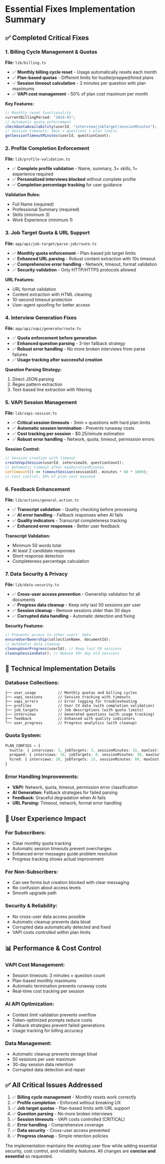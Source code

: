 # Essential Fixes Implementation Summary

## ✅ **Completed Critical Fixes**

### **1. Billing Cycle Management & Quotas**

**File:** `lib/billing.ts`

- ✅ **Monthly billing cycle reset** - Usage automatically resets each month
- ✅ **Plan-based quotas** - Different limits for hustle/prepped/hired plans
- ✅ **Session timeout calculation** - 3 minutes per question with plan maximums
- ✅ **VAPI cost management** - 50% of plan cost maximum per month

**Key Features:**

```typescript
// Monthly reset functionality
currentBillingPeriod: "2024-01";
// Automatic quota enforcement
checkQuotaAvailability(userId, "interview|jobTarget|sessionMinutes");
// Session timeouts: 3min × questions × plan limits
getSessionTimeoutMinutes(userId, questionCount);
```

### **2. Profile Completion Enforcement**

**File:** `lib/profile-validation.ts`

- ✅ **Complete profile validation** - Name, summary, 3+ skills, 1+ experience required
- ✅ **Personalized interviews blocked** without complete profile
- ✅ **Completion percentage tracking** for user guidance

**Validation Rules:**

- Full Name (required)
- Professional Summary (required)
- Skills (minimum 3)
- Work Experience (minimum 1)

### **3. Job Target Quota & URL Support**

**File:** `app/api/job-target/parse-job/route.ts`

- ✅ **Monthly quota enforcement** - Plan-based job target limits
- ✅ **Enhanced URL parsing** - Robust content extraction with 10s timeout
- ✅ **Comprehensive error handling** - Network, timeout, format validation
- ✅ **Security validation** - Only HTTP/HTTPS protocols allowed

**URL Features:**

- URL format validation
- Content extraction with HTML cleaning
- 10-second timeout protection
- User-agent spoofing for better access

### **4. Interview Generation Fixes**

**File:** `app/api/vapi/generate/route.ts`

- ✅ **Quota enforcement before generation**
- ✅ **Enhanced question parsing** - 3-tier fallback strategy
- ✅ **Robust error handling** - No more broken interviews from parse failures
- ✅ **Usage tracking after successful creation**

**Question Parsing Strategy:**

1. Direct JSON parsing
2. Regex pattern extraction
3. Text-based line extraction with filtering

### **5. VAPI Session Management**

**File:** `lib/vapi-session.ts`

- ✅ **Critical session timeouts** - 3min × questions with hard plan limits
- ✅ **Automatic session termination** - Prevents runaway costs
- ✅ **Cost tracking per session** - $0.25/minute estimation
- ✅ **Robust error handling** - Network, quota, timeout, permission errors

**Session Control:**

```typescript
// Session creation with timeout
createVapiSession(userId, interviewId, questionCount);
// Automatic timeout after maxDurationMinutes
setTimeout(() => timeoutSession(sessionId), minutes * 60 * 1000);
// Cost control: 50% of plan cost maximum
```

### **6. Feedback Enhancement**

**File:** `lib/actions/general.action.ts`

- ✅ **Transcript validation** - Quality checking before processing
- ✅ **AI error handling** - Fallback responses when AI fails
- ✅ **Quality indicators** - Transcript completeness tracking
- ✅ **Enhanced error responses** - Better user feedback

**Transcript Validation:**

- Minimum 50 words total
- At least 2 candidate responses
- Short response detection
- Completeness percentage calculation

### **7. Data Security & Privacy**

**File:** `lib/data-security.ts`

- ✅ **Cross-user access prevention** - Ownership validation for all documents
- ✅ **Progress data cleanup** - Keep only last 50 sessions per user
- ✅ **Session cleanup** - Remove sessions older than 30 days
- ✅ **Corrupted data handling** - Automatic detection and fixing

**Security Features:**

```typescript
// Prevents access to other users' data
ensureUserOwnership(collectionName, documentId);
// Automatic data cleanup
cleanupUserProgress(userId); // Keep last 50 sessions
cleanupSessionData(); // Remove 30+ day old sessions
```

## 🔧 **Technical Implementation Details**

### **Database Collections:**

```
├── user_usage          // Monthly quotas and billing cycles
├── vapi_sessions       // Session tracking with timeouts
├── vapi_errors         // Error logging for troubleshooting
├── profiles            // User CV data (with completion validation)
├── job_targets         // Job descriptions (with quota limits)
├── interviews          // Generated questions (with usage tracking)
├── feedback            // Enhanced with quality indicators
└── user_progress       // Progress analytics (with cleanup)
```

### **Quota System:**

```typescript
PLAN_CONFIGS = {
  hustle: { interviews: 5, jobTargets: 3, sessionMinutes: 15, maxCost: $5 },
  prepped: { interviews: 10, jobTargets: 8, sessionMinutes: 30, maxCost: $12.5 },
  hired: { interviews: 20, jobTargets: 15, sessionMinutes: 60, maxCost: $25 }
}
```

### **Error Handling Improvements:**

- **VAPI:** Network, quota, timeout, permission error classification
- **AI Generation:** Fallback strategies for failed parsing
- **Feedback:** Graceful degradation when AI fails
- **URL Parsing:** Timeout, network, format error handling

## 🚀 **User Experience Impact**

### **For Subscribers:**

- Clear monthly quota tracking
- Automatic session timeouts prevent overcharges
- Enhanced error messages guide problem resolution
- Progress tracking shows actual improvement

### **For Non-Subscribers:**

- Can see forms but creation blocked with clear messaging
- No confusion about access levels
- Smooth upgrade path

### **Security & Reliability:**

- No cross-user data access possible
- Automatic cleanup prevents data bloat
- Corrupted data automatically detected and fixed
- VAPI costs controlled within plan limits

## 📊 **Performance & Cost Control**

### **VAPI Cost Management:**

- Session timeouts: 3 minutes × question count
- Plan-based monthly maximums
- Automatic termination prevents runaway costs
- Real-time cost tracking per session

### **AI API Optimization:**

- Context limit validation prevents overflow
- Token-optimized prompts reduce costs
- Fallback strategies prevent failed generations
- Usage tracking for billing accuracy

### **Data Management:**

- Automatic cleanup prevents storage bloat
- 50 sessions per user maximum
- 30-day session data retention
- Corrupted data detection and repair

## ✅ **All Critical Issues Addressed**

1. ✅ **Billing cycle management** - Monthly resets work correctly
2. ✅ **Profile completion** - Enforced without breaking UX
3. ✅ **Job target quotas** - Plan-based limits with URL support
4. ✅ **Question parsing** - No more broken interviews
5. ✅ **Session timeouts** - VAPI costs controlled (CRITICAL)
6. ✅ **Error handling** - Comprehensive coverage
7. ✅ **Data security** - Cross-user access prevented
8. ✅ **Progress cleanup** - Simple retention policies

The implementation maintains the existing user flow while adding essential security, cost control, and reliability features. All changes are **concise and essential** as requested.
